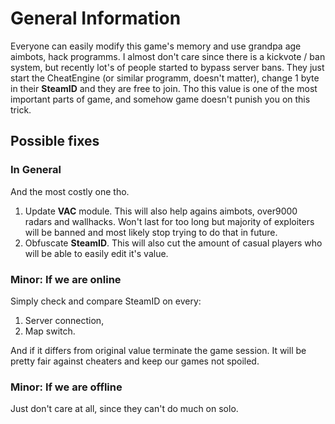 # General Information

Everyone can easily modify this game's memory and use grandpa age aimbots, hack programms. I almost don't care since there is a kickvote / ban system, but recently lot's of people started to bypass server bans. They just start the CheatEngine (or similar programm, doesn't matter), change 1 byte in their **SteamID** and they are free to join. Tho this value is one of the most important parts of game, and somehow game doesn't punish you on this trick.

## Possible fixes

### In General

And the most costly one tho.

1. Update **VAC** module. This will also help agains aimbots, over9000 radars and wallhacks. Won't last for too long but majority of exploiters will be banned and most likely stop trying to do that in future.
2. Obfuscate **SteamID**. This will also cut the amount of casual players who will be able to easily edit it's value.

### Minor: If we are online

Simply check and compare SteamID on every:

1. Server connection,
2. Map switch.

And if it differs from original value terminate the game session. It will be pretty fair against cheaters and keep our games not spoiled.

### Minor: If we are offline

Just don't care at all, since they can't do much on solo.
